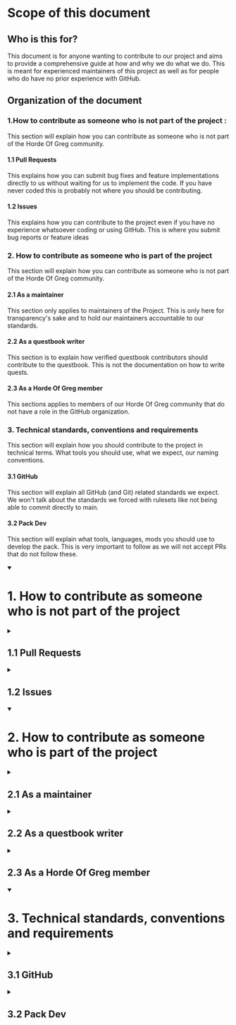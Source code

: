 <h1>Scope of this document</h1>
<h2>Who is this for?</h2>
This document is for anyone wanting to contribute to our project and aims to provide a comprehensive guide at how and why we do what we do. This is meant for experienced maintainers of this project as well as for people who do have no prior experience with GitHub.
<h2>Organization of the document</h2>

### 1.How to contribute as someone who is not part of the project : 
This section will explain how you can contribute as someone who is not part of the Horde Of Greg community. 
#### 1.1 Pull Requests
This explains how you can submit bug fixes and feature implementations directly to us without waiting for us to implement the code. If you have never coded this is probably not where you should be contributing.
#### 1.2 Issues
This explains how you can contribute to the project even if you have no experience whatsoever coding or using GitHub. This is where you submit bug reports or feature ideas
### 2. How to contribute as someone who is part of the project
This section will explain how you can contribute as someone who is not part of the Horde Of Greg community.
#### 2.1 As a maintainer
This section only applies to maintainers of the Project. This is only here for transparency's sake and to hold our maintainers accountable to our standards.
#### 2.2 As a questbook writer
This section is to explain how verified questbook contributors should contribute to the questbook. This is not the documentation on how to write quests.
#### 2.3 As a Horde Of Greg member
This sections applies to members of our Horde Of Greg community that do not have a role in the GitHub organization.
### 3. Technical standards, conventions and requirements
This section will explain how you should contribute to the project in technical terms. What tools you should use, what we expect, our naming conventions.
#### 3.1 GitHub
This section will explain all GitHub (and Git) related standards we expect. We won't talk about the standards we forced with rulesets like not being able to commit directly to main.
#### 3.2 Pack Dev
This section will explain what tools, languages, mods you should use to develop the pack. This is very important to follow as we will not accept PRs that do not follow these.

<details open>

<summary> <h1> 1. How to contribute as someone who is not part of the project </h1> </summary>

<details>
<summary> <h2> 1.1 Pull Requests </h2> </summary>

### 1.1.1 Create an issue
Pull requests should be linked to an issue that details what this pull request aims to do. This is to keep things organized, and because if you decide, or we decide to close your PR, the issue will still be there to tell us there is something we should maybe add to the pack, or that a bug is present.
### 1.1.2 Create a fork of the repo on your personal profile
To be able to contribute to the project at all via pull requests you will need to create a fork of the pack to your own personal profile. Unless you are doing something very specific on a specific branch, make sure you make changes in the main branch and not anywhere else, as working in other branches may cause compatibility problems when trying to merge your PR. You can use the same repo for different PRs, you don't need to fork it every time. It is heavily recommended to not work within the main branch on your repo and create a new branch for every PR so you can keep the main branch up to date with upstream
### 1.1.3 Create a pull request
From within your fork you should be able to create a pull request, make sure your pull request to the DEV branch and not to the main branch so we can test your code before merging it into main. This is very important and we will close your PR if you opened the PR to the wrong branch.
### 1.1.4 Accept criticism
Once you opened your PR, we will review it to make sure it is what we want and how we wanted it to be done. If we approve your PR we will merge it and everything is great. If we don't, we may either fix it ourselves, or ask you to do some more changes to it. If the latter happens, do NOT start getting defensive about your code. Either explain to us why you don't agree and why you think we may be wrong in our assumptions in a constructive way, or go change your code. Responses along the lines of "what would you know? I'm a much better developper than you anyways" help no one, and may end up with us not wanting to work with you anymore and closing your PR.
</details>

<details>
<summary> <h2> 1.2 Issues </h2> </summary>

### 1.2.1 Search the issues for your problem
If you had a bug, chances are others already experienced it, so make sure you do your best to look in the issues for someone that has had the same problem as you. If you do find it, contribute to it by explaining your situation if it adds to the discussion or simply say "this happened to me too". Duplicate issues will be marked as such and closed.
### 1.2.2 Follow the template
If we have a template for issues, it's for a reason. Don't start skipping steps just because you think it's not important. If you genuinely don't know what to put in a category, just skip it. But take the time to do this carefully.
### 1.2.3 Details, details, details
The more details you add, the better, so don't be afraid to put as many logs as you want or come back to the discussion and add more details will get closed. Issues that are too vague, along the lines of "error when launching the pack, here's a screenshot" will get closed. Explain the context, explain what you already tried, what you think it is, if this has happened on other packs.
### 1.2.4 Any idea is welcome
This pack aims to get wild (Hog wild I should say), if you have an idea that doesn't fit any pack, maybe it will here. We won't judge any kind of idea, and you can propose anything. It doesn't mean we will add it, both for balance and technical reasons, but ideas are how we create discussion, and your idea may translate to something completely different. So don't be afraid, just bring up whatever's on your mind.
</details>

</details>



<details open>
<summary> <h1> 2. How to contribute as someone who is part of the project </h1> </summary>

<details>
<summary> <h2> 2.1 As a maintainer </h2> </summary>

### 2.1.1 Make an issue if it's a breaking feature
If you're just cleaning up the code or changing something minor here and there, no need to create an issue. But if you want to add a whole new tier for example, definitely make an issue, and probably even a discussion. 
### 2.1.2 Get a token to write directly to the repo
Do NOT make a fork of the pack, it's much easier for everyone if we can contribute directly to your branch without needing to checkout from your PR or asking you for a key to your forked repo. You will need to get the key from your own personal profile and we will have to approve it, so make sure you notify me if you want it fast.
### 2.1.3 Make a new fork with a clear name
The fork should have a clear name. Not "D-Alessian-branch-3" or something in that fashion.
### 2.1.4 Make a detailled PR.
Even if you're making a basic change or cleaning up some things, have a good name and explain what and why you made some changes.
### 2.1.5 Wait for an apprioprate amount of reviews
The minimum amount of reviews to merge the project is 2, but depending on the change you may want more. If it's a breaking change, unless someone is on vacation, wait for the enitre team's approval. Don't rush merging changes.
### 2.1.6 Squash and merge
Squash and merge the PR, and give the merge commit a good name, this is the most important name to give as it will stay in the codebase forever.
</details>

<details>
<summary> <h2>  2.2 As a questbook writer </h2> </summary>

Placeholder for now. Not very well established.
</details>

<details>
<summary> <h2>  2.3 As a Horde Of Greg member </h2> </summary>

It's pretty simple, ask me on discord for a maintainer or questbook role, and I'll consider what I should do depending on how much I trust you and how active you are.
</details>

</details>



<details open>
<summary> <h1> 3. Technical standards, conventions and requirements </h1> </summary>

<details>
<summary> <h2>  3.1 GitHub </h2> </summary>

### 3.1.1 Signed commits
As a git standard, it's better if you sign your commits either through gpg or ssh. We won't FORCE you to do this, as it can get annoying, but it's heavily recommended. This is the documentation to [GitHub](https://docs.github.com/en/authentication/managing-commit-signature-verification/signing-commits), and this is the documentation for [IntelliJ](https://www.jetbrains.com/help/idea/2024.2/set-up-GPG-commit-signing.html?Set_up_GPG_commit_signing&utm_source=product&utm_medium=link&utm_campaign=IU&utm_content=2024.2&keymap=macOS#set-up-gpg-keys)
### 3.1.2 Environment
DO NOT CODE WITHIN GITHUB ITSELF. Unless you are doing something very simple and mostly text based (like writing this very text here), do not use github to modify code, it sucks. You can only commit one file at a time, you don't have the usual tools a regular IDE would give you, it's prone to making you lose your work if you exit the page, and it's overall just not a good option for anything other than text editing. We recommend using IntelliJ, but we won't tell you which IDE to use if you have your IDE that you like.
### 3.1.3 Sign-off commits
This will not be enforced, but do make sure you sign-off your commits, this is just to improve tracking of which changes were made by who. Documentation on how to do it [here](https://dev.to/janderssonse/git-signoff-and-signing-like-a-champ-41f3). This is also pretty easy to do within IntelliJ, see below.
<p><img src="https://github.com/Horde-Of-Greg/HOGifactory/blob/main/assets/documentation/IntelliJ/sign-off/commit-settings.png?raw=true" alt="Logo" height="200" ></p>
<p><img src="https://github.com/Horde-Of-Greg/HOGifactory/blob/main/assets/documentation/IntelliJ/sign-off/sign-off.png?raw=true" alt="Logo" height="200" ></p>

</details>

<details>
<summary> <h2>  3.2 Pack Dev </h2> </summary>

### 3.2.1 Tools used
- Do not use CraftTweaker, use [GroovyScript](https://cleanroommc.com/groovy-script/) to make changes to the recipes or add items. There are a lot of CraftTweaker scripts right now as there was no better option when it was written, but they should eventually get phased out.
- TBD
### 3.2.2 Naming conventions
- Use basic [Java naming conventions](https://www.oracle.com/java/technologies/javase/codeconventions-namingconventions.html). Don't use `My_Test_Variable`, use `myTestVariable`
- TBD
</details>

</details>